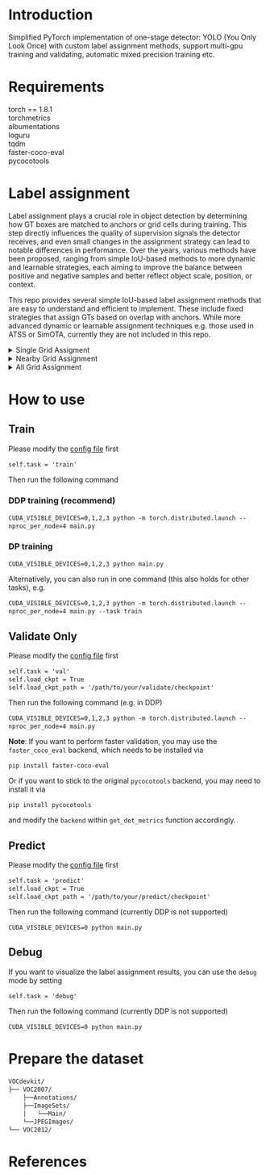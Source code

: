 # Introduction

Simplified PyTorch implementation of one-stage detector: YOLO (You Only Look Once) with custom label assignment methods, support multi-gpu training and validating, automatic mixed precision training etc.  

# Requirements

torch == 1.8.1  
torchmetrics  
albumentations  
loguru  
tqdm  
faster-coco-eval  
pycocotools  


# Label assignment
Label assignment plays a crucial role in object detection by determining how GT boxes are matched to anchors or grid cells during training. This step directly influences the quality of supervision signals the detector receives, and even small changes in the assignment strategy can lead to notable differences in performance. Over the years, various methods have been proposed, ranging from simple IoU-based methods to more dynamic and learnable strategies, each aiming to improve the balance between positive and negative samples and better reflect object scale, position, or context.

This repo provides several simple IoU-based label assignment methods that are easy to understand and efficient to implement. These include fixed strategies that assign GTs based on overlap with anchors. While more advanced dynamic or learnable assignment techniques e.g. those used in ATSS or SimOTA, currently they are not included in this repo.

<details><summary>Single Grid Assigment</summary>

In this approach, each GT box is assigned to the grid cell in which its center falls. Only the anchors located within this grid cell are considered for matching. For example, if each grid cell contains multiple predefined anchors (e.g., 3 anchors of different aspect ratios and different sizes), the IoU between the GT box and each anchor is computed. These IoUs are then compared against a predefined threshold `match_iou_thres`: if any of them exceed the threshold, the GT is assigned to the corresponding anchor; otherwise, no assignment is made.

In fact, a similar strategy was used in the original YOLOv1 model, where each object was assigned to the grid cell containing its center, and only that cell was responsible for predicting the object's presence and bounding box.

![single_grid_demo](imgs/single_grid_demo.png)

</details>

<details><summary>Nearby Grid Assignment</summary>

In this approach, the matching region is expanded to include the 3×3 neighborhood centered around GT cell. Anchors from all 9 grid cells are considered for assignment. For each anchor in this region, the IoU with the GT box is calculated, and assignments are made based on whether the IoU exceeds a predefined threshold `match_iou_thres`.

In cases where multiple GTs could potentially match the same anchor, this method provides an optional filtering mechanism controlled by the `filter_by_max_iou` parameter. When enabled, the anchor is assigned only to the GT with the highest IoU among all matches. When disabled, one of the matching GTs is randomly selected for assignment.

A similar assignment strategy is adopted in YOLOv5, where each GT box is assigned to the grid cell containing its center, along with up to two neighboring cells whose centers are closest to the object center. However, unlike this method, which uses an IoU threshold to filter matching anchors, YOLOv5 relies on aspect ratio similarity between the GT box and predefined anchors to determine valid matches.

![nearby_grid_demo](imgs/nearby_grid_demo.png)

</details>

<details><summary>All Grid Assignment</summary>

In this approach, all anchors across the entire grid for each GT box are considered. For every anchor in the feature map, the IoU with each GT is calculated. The anchor is then assigned to the GT box with which it has the highest IoU, provided the IoU exceeds a predefined threshold `match_iou_thres`. This ensures that each anchor is matched to the most relevant object, even if it's far from the object's center.

However, since all grid cells are considered regardless of their spatial relation to the GT center, the model is trained to regress the offset between the anchor center and the GT center from potentially distant locations. As a result, the predicted center shift may be less accurate compared to methods like `single_grid` or `nearby_grid` assignment, where the offset is learned from a more localized region. 

![all_grid_demo](imgs/all_grid_demo.png)

</details>

# How to use

## Train
Please modify the [config file](configs/my_config.py) first
```
self.task = 'train'
```

Then run the following command

### DDP training (recommend)
```
CUDA_VISIBLE_DEVICES=0,1,2,3 python -m torch.distributed.launch --nproc_per_node=4 main.py
```

### DP training
```
CUDA_VISIBLE_DEVICES=0,1,2,3 python main.py
```

Alternatively, you can also run in one command (this also holds for other tasks), e.g.
```
CUDA_VISIBLE_DEVICES=0,1,2,3 python -m torch.distributed.launch --nproc_per_node=4 main.py --task train
```

## Validate Only
Please modify the [config file](configs/my_config.py) first
```
self.task = 'val'
self.load_ckpt = True
self.load_ckpt_path = '/path/to/your/validate/checkpoint'
```

Then run the following command (e.g. in DDP)
```
CUDA_VISIBLE_DEVICES=0,1,2,3 python -m torch.distributed.launch --nproc_per_node=4 main.py
```

**Note**: If you want to perform faster validation, you may use the `faster_coco_eval` backend, which needs to be installed via
```
pip install faster-coco-eval
```
Or if you want to stick to the original `pycocotools` backend, you may need to install it via
```
pip install pycocotools
```
and modify the `backend` within `get_det_metrics` function accordingly.

## Predict
Please modify the [config file](configs/my_config.py) first
```
self.task = 'predict'
self.load_ckpt = True
self.load_ckpt_path = '/path/to/your/predict/checkpoint'
```

Then run the following command (currently DDP is not supported)
```
CUDA_VISIBLE_DEVICES=0 python main.py
```

## Debug
If you want to visualize the label assignment results, you can use the `debug` mode by setting
```
self.task = 'debug'
```

Then run the following command (currently DDP is not supported)
```
CUDA_VISIBLE_DEVICES=0 python main.py
```

# Prepare the dataset

```
VOCdevkit/
├── VOC2007/
	├──Annotations/
	├──ImageSets/
	|	└──Main/
	└──JPEGImages/
└── VOC2012/
```

# References